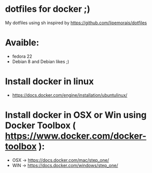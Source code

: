 # dotfiles for docker ;)
My dotfiles using sh inspired by https://github.com/lipemorais/dotfiles 

# Avaible:
- fedora 22
- Debian 8 and Debian likes ;)

# Install docker in linux
- https://docs.docker.com/engine/installation/ubuntulinux/

# Install docker in OSX or Win using Docker Toolbox ( https://www.docker.com/docker-toolbox ):
- OSX -> https://docs.docker.com/mac/step_one/
- WIN -> https://docs.docker.com/windows/step_one/